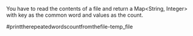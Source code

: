 

You have to read the contents of a file and return a Map<String, Integer> with key as the common word and values as the count.

#printtherepeatedwordscountfromthefile-temp_file
